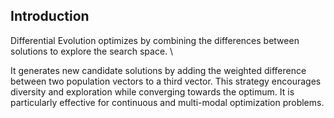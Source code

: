 ## Introduction

Differential Evolution optimizes by combining the differences between solutions to explore the search space. \\

It generates new candidate solutions by adding the weighted difference between two population vectors to a third vector. This strategy encourages diversity and exploration while converging towards the optimum. It is particularly effective for continuous and multi-modal optimization problems.